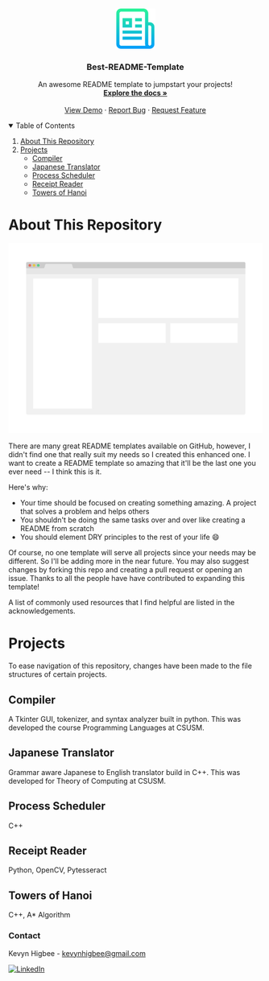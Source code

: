 <!--
*** Thanks for checking out the Best-README-Template. If you have a suggestion
*** that would make this better, please fork the repo and create a pull request
*** or simply open an issue with the tag "enhancement".
*** Thanks again! Now go create something AMAZING! :D
-->



<!-- PROJECT SHIELDS -->
<!--
*** I'm using markdown "reference style" links for readability.
*** Reference links are enclosed in brackets [ ] instead of parentheses ( ).
*** See the bottom of this document for the declaration of the reference variables
*** for contributors-url, forks-url, etc. This is an optional, concise syntax you may use.
*** https://www.markdownguide.org/basic-syntax/#reference-style-links
-->



<!-- PROJECT LOGO -->
<br />
<p align="center">
  <a href="https://github.com/othneildrew/Best-README-Template">
    <img src="images/logo.png" alt="Logo" width="80" height="80">
  </a>

  <h3 align="center">Best-README-Template</h3>

  <p align="center">
    An awesome README template to jumpstart your projects!
    <br />
    <a href="https://github.com/othneildrew/Best-README-Template"><strong>Explore the docs »</strong></a>
    <br />
    <br />
    <a href="https://github.com/othneildrew/Best-README-Template">View Demo</a>
    ·
    <a href="https://github.com/othneildrew/Best-README-Template/issues">Report Bug</a>
    ·
    <a href="https://github.com/othneildrew/Best-README-Template/issues">Request Feature</a>
  </p>
</p>



<!-- TABLE OF CONTENTS -->
<details open="open">
  <summary>Table of Contents</summary>
  <ol>
    <li>
      <a href="#about-this-repository">About This Repository</a>
    </li>
    <li>
      <a href="#projects">Projects</a>
      <ul>
        <li><a href="#compiler">Compiler</a></li>
        <li><a href="#japanese-translator">Japanese Translator</a></li>
        <li><a href="#process-scheduler">Process Scheduler</a></li>
        <li><a href="#receipt-reader">Receipt Reader</a></li>
        <li><a href="#towers-of-hanoi">Towers of Hanoi</a></li>
      </ul>
    </li>
  </ol>
</details>



<!-- ABOUT THE PROJECT -->
# About This Repository

[![Product Name Screen Shot][product-screenshot]](https://example.com)

There are many great README templates available on GitHub, however, I didn't find one that really suit my needs so I created this enhanced one. I want to create a README template so amazing that it'll be the last one you ever need -- I think this is it.

Here's why:
* Your time should be focused on creating something amazing. A project that solves a problem and helps others
* You shouldn't be doing the same tasks over and over like creating a README from scratch
* You should element DRY principles to the rest of your life :smile:

Of course, no one template will serve all projects since your needs may be different. So I'll be adding more in the near future. You may also suggest changes by forking this repo and creating a pull request or opening an issue. Thanks to all the people have have contributed to expanding this template!

A list of commonly used resources that I find helpful are listed in the acknowledgements.


<!-- GETTING STARTED -->
# Projects

To ease navigation of this repository, changes have been made to the file structures of certain projects.

## Compiler

A Tkinter GUI, tokenizer, and syntax analyzer built in python. This was developed the course Programming Languages at CSUSM.

## Japanese Translator

Grammar aware Japanese to English translator build in C++. This was developed for Theory of Computing at CSUSM.

## Process Scheduler

C++

## Receipt Reader

Python, OpenCV, Pytesseract

## Towers of Hanoi

C++, A* Algorithm

<!-- CONTACT -->
### Contact

Kevyn Higbee - kevynhigbee@gmail.com

[![LinkedIn][linkedin-shield]][linkedin-url]





<!-- MARKDOWN LINKS & IMAGES -->
<!-- https://www.markdownguide.org/basic-syntax/#reference-style-links -->
[linkedin-shield]: https://img.shields.io/badge/-LinkedIn-black.svg?style=for-the-badge&logo=linkedin&colorB=555
[linkedin-url]: https://www.linkedin.com/in/kevynhigbee/
[product-screenshot]: images/screenshot.png
